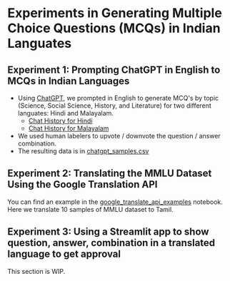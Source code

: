 # Experiments in Generating Multiple Choice Questions (MCQs) in Indian Languates

## Experiment 1: Prompting ChatGPT in English to MCQs in Indian Languages
* Using [ChatGPT](https://chat.openai.com/), we prompted in English to generate MCQ's by topic (Science, Social Science, History, and Literature) for two different languates: Hindi and Malayalam.
    * [Chat History for Hindi](https://chat.openai.com/share/55149e7e-0588-474e-a59e-44e08b6583ca)
    * [Chat History for Malayalam](https://chat.openai.com/share/f04d0506-70f3-44e4-a067-2ee1b9cb04a7)
* We used human labelers to upvote / downvote the question / answer combination.
* The resulting data is in [chatgpt_samples.csv](data/chatgpt_samples.csv)


## Experiment 2: Translating the MMLU Dataset Using the Google Translation API

You can find an example in the [google_translate_api_examples](notebooks/google_translate_api_examples.ipynb) notebook. Here we translate 10 samples of MMLU dataset to Tamil.

## Experiment 3: Using a Streamlit app to show question, answer, combination in a translated language to get approval

This section is WIP.